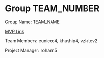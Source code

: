# Group TEAM_NUMBER

Group Name: TEAM_NAME

[MVP Link](http://cs196.cs.illinois.edu)

Team Members: eunicec4, khuship4, vzlatev2

Project Manager: rohann5

